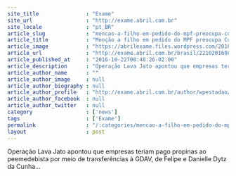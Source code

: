 ```yaml
---
site_title               : "Exame"
site_url                 : "http://exame.abril.com.br"
site_locale              : "pt_BR"
article_slug             : "mencao-a-filho-em-pedido-do-mpf-preocupa-cunha"
article_title            : "Menção a filho em pedido do MPF preocupa Cunha"
article_image            : "https://abrilexame.files.wordpress.com/2016/10/121.jpg?quality=70&strip=all&w=680"
article_url              : "http://exame.abril.com.br/brasil/22102016081103-mencao-a-filho-em-pedido-do-mpf-preocupa-cunha/"
article_published_at     : "2016-10-22T08:48:26-02:00"
article_description      : "Operação Lava Jato apontou que empresas teriam pago propinas ao peemedebista por meio de transferências à GDAV, de Felipe e Danielle Dytz da Cunha..."
article_author_name      : ""
article_author_image     : null
article_author_biography : null
article_author_profile   : "http://exame.abril.com.br/author/wpestadao/"
article_author_facebook  : null
article_author_twitter   : null
category                 : ['news']
tags                     : ['Exame']
permalink                : "/:categories/mencao-a-filho-em-pedido-do-mpf-preocupa-cunha/"
layout                   : post
---
```


Operação Lava Jato apontou que empresas teriam pago propinas ao peemedebista por meio de transferências à GDAV, de Felipe e Danielle Dytz da Cunha...
